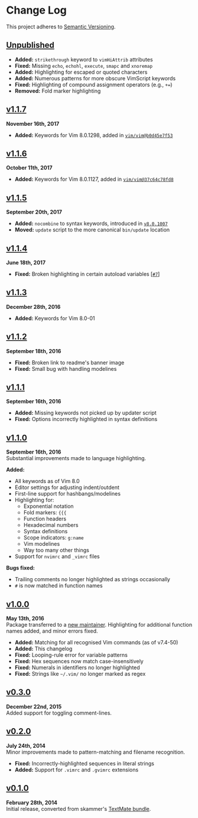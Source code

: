 Change Log
==========

This project adheres to [Semantic Versioning](http://semver.org/).

[Unpublished]: ../../compare/v1.1.7...HEAD


[Unpublished]
------------------------------------------------------------------------
* __Added:__ `strikethrough` keyword to `vimHiAttrib` attributes
* __Fixed:__ Missing `echo`, `echohl`, `execute`, `smapc` and `xnoremap`
* __Added:__ Highlighting for escaped or quoted characters
* __Added:__ Numerous patterns for more obscure VimScript keywords
* __Fixed:__ Highlighting of compound assignment operators (e.g., `+=`)
* __Removed:__ Fold marker highlighting



[v1.1.7]
------------------------------------------------------------------------
**November 16th, 2017**  
* __Added:__ Keywords for Vim 8.0.1298, added in [`vim/vim@b0d45e7f53`]

[`vim/vim@b0d45e7f53`]: https://github.com/vim/vim/commit/b0d45e7f53
[v1.1.7]: https://github.com/Alhadis/language-viml/releases/tag/v1.1.7


[v1.1.6]
------------------------------------------------------------------------
**October 11th, 2017**  
* __Added:__ Keywords for Vim 8.0.1127, added in [`vim/vim@37c64c78fd8`]

[`vim/vim@37c64c78fd8`]: https://github.com/vim/vim/commit/37c64c78fd8
[v1.1.6]: https://github.com/Alhadis/language-viml/releases/tag/v1.1.6


[v1.1.5]
------------------------------------------------------------------------
**September 20th, 2017**  
* __Added:__ `nocombine` to syntax keywords, introduced in [`v8.0.1007`]
* __Moved:__ `update` script to the more canonical `bin/update` location

[`v8.0.1007`]: https://github.com/vim/vim/compare/v8.0.1006...v8.0.1007
[v1.1.5]: https://github.com/Alhadis/language-viml/releases/tag/v1.1.5


[v1.1.4]
------------------------------------------------------------------------
**June 18th, 2017**  
* __Fixed:__ Broken highlighting in certain autoload variables [[`#7`]]

[v1.1.4]: https://github.com/Alhadis/language-viml/releases/tag/v1.1.4
[`#7`]:   https://github.com/Alhadis/language-viml/pull/7


[v1.1.3]
------------------------------------------------------------------------
**December 28th, 2016**  
* __Added:__ Keywords for Vim 8.0-01

[v1.1.3]: https://github.com/Alhadis/language-viml/releases/tag/v1.1.3


[v1.1.2]
------------------------------------------------------------------------
**September 18th, 2016**  
* __Fixed:__ Broken link to readme's banner image
* __Fixed:__ Small bug with handling modelines

[v1.1.2]: https://github.com/Alhadis/language-viml/releases/tag/v1.1.2


[v1.1.1]
------------------------------------------------------------------------
**September 16th, 2016**  
* __Added:__ Missing keywords not picked up by updater script
* __Fixed:__ Options incorrectly highlighted in syntax definitions

[v1.1.1]: https://github.com/Alhadis/language-viml/releases/tag/v1.1.1


[v1.1.0]
------------------------------------------------------------------------
**September 16th, 2016**  
Substantial improvements made to language highlighting.

__Added:__
*   All keywords as of Vim 8.0
*   Editor settings for adjusting indent/outdent
*   First-line support for hashbangs/modelines
*   Highlighting for:
	- Exponential notation
	- Fold markers: `{{{`
	- Function headers
	- Hexadecimal numbers
	- Syntax definitions
	- Scope indicators: `g:name`
	- Vim modelines
	- Way too many other things
*   Support for `nvimrc` and `_vimrc` files

__Bugs fixed:__
*   Trailing comments no longer highlighted as strings occasionally
*   `#` is now matched in function names

[v1.1.0]: https://github.com/Alhadis/language-viml/releases/tag/v1.1.0


[v1.0.0]
------------------------------------------------------------------------
**May 13th, 2016**  
Package transferred to a [new maintainer](https://github.com/Alhadis).
Highlighting for additional function names added, and minor errors fixed.

* __Added:__ Matching for all recognised Vim commands (as of v7.4-50)
* __Added:__ This changelog
* __Fixed:__ Looping-rule error for variable patterns
* __Fixed:__ Hex sequences now match case-insensitively
* __Fixed:__ Numerals in identifiers no longer highlighted
* __Fixed:__ Strings like `~/.vim/` no longer marked as regex

[v1.0.0]: https://github.com/Alhadis/language-viml/releases/tag/v1.0.0


[v0.3.0]
------------------------------------------------------------------------
**December 22nd, 2015**  
Added support for toggling comment-lines.

[v0.3.0]: https://github.com/Alhadis/language-viml/releases/tag/v0.3.0


[v0.2.0]
------------------------------------------------------------------------
**July 24th, 2014**  
Minor improvements made to pattern-matching and filename recognition.

* __Fixed:__ Incorrectly-highlighted sequences in literal strings
* __Added:__ Support for `.vimrc` and `.gvimrc` extensions

[v0.2.0]: https://github.com/Alhadis/language-viml/releases/tag/v0.2.0


[v0.1.0]
------------------------------------------------------------------------
**February 28th, 2014**  
Initial release, converted from skammer's [TextMate bundle][1].

[v0.1.0]: https://github.com/Alhadis/language-viml/releases/tag/v0.1.0
[1]:      https://github.com/skammer/textmate-viml

